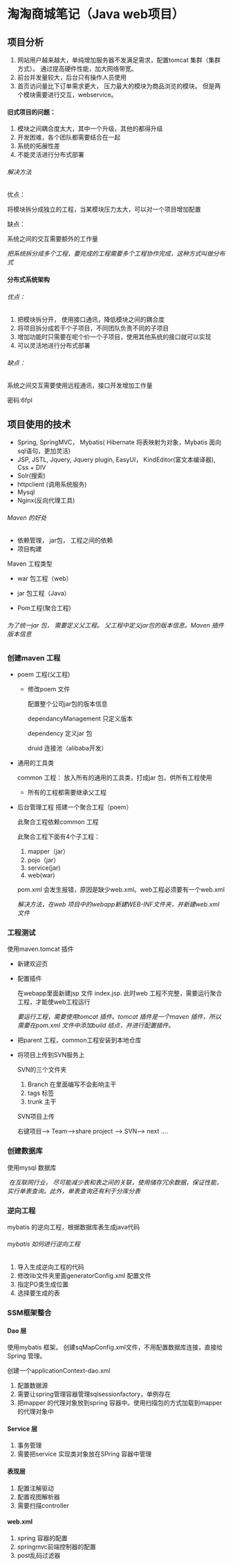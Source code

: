 # 淘淘商城笔记（Java web项目）

## 项目分析

1. 网站用户越来越大，单纯增加服务器不发满足需求，配置tomcat 集群（集群方式）。 通过提高硬件性能，加大网络带宽。
2. 前台并发量较大，后台只有操作人员使用
3. 首页访问量比下订单需求更大， 压力最大的模块为商品浏览的模块。 但是两个模块需要进行交互，webservice。

#### 旧式项目的问题：

1. 模块之间耦合度太大，其中一个升级，其他的都得升级
2. 开发困难，各个团队都需要结合在一起
3. 系统的拓展性差
4. 不能灵活进行分布式部署

###### 解决方法

优点：

将模块拆分成独立的工程，当某模块压力太大，可以对一个项目增加配置

缺点：

系统之间的交互需要额外的工作量

*把系统拆分成多个工程，要完成的工程需要多个工程协作完成，这种方式叫做分布式*

#### 分布式系统架构

###### 优点：

1. 把模块拆分开， 使用接口通讯，降低模块之间的耦合度
2. 将项目拆分成若干个子项目，不同团队负责不同的子项目
3. 增加功能时只需要在呢个价一个子项目，使用其他系统的接口就可以实现
4. 可以灵活地进行分布式部署

###### 缺点：

系统之间交互需要使用远程通讯，接口开发增加工作量



[《淘宝这十年》]: https://pan.baidu.com/s/1vPQwG31YkSz9cq-xN7RnDg

密码:6fpl       

[^为什么探求分布式系统]: 



## 项目使用的技术

- Spring, SpringMVC， Mybatis( Hibernate 将表映射为对象，Mybatis 面向sql语句，更加灵活)
- JSP, JSTL, Jquery, Jquery plugin,  EasyUI， KindEditor(富文本编译器),  Css + DIV
- Solr(搜索)
- httpclient (调用系统服务)
- Mysql
- Nginx(反向代理工具)



###### Maven 的好处

- 依赖管理， jar包， 工程之间的依赖
- 项目构建

Maven 工程类型

- war 包工程（web）

- jar 包工程（Java）
- Pom工程(聚合工程)

###### *为了统一jar 包， 需要定义父工程。 父工程中定义jar包的版本信息。Maven 插件版本信息*

### 创建maven 工程

- poem 工程(父工程)

  - 修改poem 文件

    配置整个公司jar包的版本信息

    dependancyManagement 只定义版本

    dependency 定义jar 包

    druid 连接池（alibaba开发）

- 通用的工具类

  common 工程： 放入所有的通用的工具类，打成jar 包，供所有工程使用

  - 所有的工程都需要继承父工程 

- 后台管理工程
  搭建一个聚合工程（poem）

  此聚合工程依赖common 工程

  此聚合工程下面有4个子工程：

  1. mapper（jar）
  2. pojo（jar）
  3. service(jar)
  4. web(war)

  pom.xml 会发生报错，原因是缺少web.xml。web工程必须要有一个web.xml

  *解决方法，在web 项目中的webapp新建WEB-INF文件夹，并新建web.xml文件*

### 工程测试

使用maven.tomcat 插件

- 新建欢迎页

- 配置插件

  在webapp里面新建jsp 文件 index.jsp. 此时web 工程不完整，需要运行聚合工程，才能使web工程运行

  *要运行工程，需要使用tomcat 插件。tomcat 插件是一个maven 插件，所以需要在pom.xml 文件中添加build 结点，并进行配置插件。*

- 把parent 工程，common工程安装到本地仓库

- 将项目上传到SVN服务上

  [Git VS SVN]: https://www.cnblogs.com/mtl-key/p/6902666.html

  

  SVN的三个文件夹

  1. Branch 在里面编写不会影响主干
  2. tags 标签
  3. trunk 主干

  SVN项目上传

  右键项目--> Team-->share project -->  SVN--> next ....

### 创建数据库

使用mysql 数据库

​	*在互联网行业， 尽可能减少表和表之间的关联，使用储存冗余数据，保证性能，实行单表查询。此外，单表查询还有利于分库分表*

###  逆向工程

mybatis 的逆向工程，根据数据库表生成java代码

###### mybatis 如何进行逆向工程

1. 导入生成逆向工程的代码
2. 修改lib文件夹里面generatorConfig.xml 配置文件
3. 指定PO类生成位置
4. 选择要生成的表

### SSM框架整合

#### Dao 层

使用mybatis 框架。 创建sqMapConfig.xml文件，不用配置数据库连接，直接给Spring 管理。

创建一个applicationContext-dao.xml

1. 配置数据源
2. 需要让spring管理容器管理sqlsessionfactory，单例存在
3. 把mapper 的代理对象放到spring 容器中。使用扫描包的方式加载到mapper 的代理对象中

#### Service 层

1. 事务管理
2. 需要把service 实现类对象放在SPring 容器中管理

####  表现层

1. 配置注解驱动
2. 配置视图解析器
3. 需要扫描controller

#### web.xml 

1. spring 容器的配置
2. springmvc前端控制器的配置
3. post乱码过滤器















